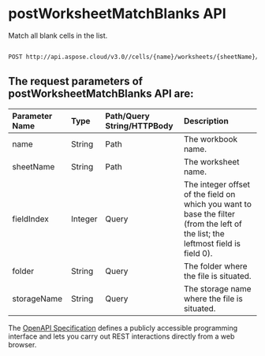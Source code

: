 # **postWorksheetMatchBlanks API**

Match all blank cells in the list. 

```bash

POST http://api.aspose.cloud/v3.0//cells/{name}/worksheets/{sheetName}/autoFilter/matchBlanks

```

## The request parameters of **postWorksheetMatchBlanks** API are: 

| Parameter Name | Type | Path/Query String/HTTPBody | Description | 
| :- | :- | :- |:- | 
|name|String|Path|The workbook name.|
|sheetName|String|Path|The worksheet name.|
|fieldIndex|Integer|Query|The integer offset of the field on which you want to base the filter (from the left of the list; the leftmost field is field 0).|
|folder|String|Query|The folder where the file is situated.|
|storageName|String|Query|The storage name where the file is situated.|


The [OpenAPI Specification](https://reference.aspose.cloud/cells/#/AutoFilterController/PostWorksheetMatchBlanks) defines a publicly accessible programming interface and lets you carry out REST interactions directly from a web browser.
